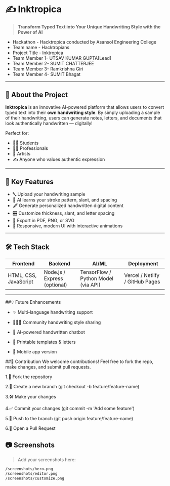 # ✍️ Inktropica

> **Transform Typed Text into Your Unique Handwriting Style with the Power of AI**
* Hackathon - Hacktropica conducted by Asansol Engineering College
* Team name - Hacktropians
* Project Title - Inktropica
* Team Member 1- UTSAV KUMAR GUPTA[Lead]
* Team Member 2- SUMIT CHATTERJEE
* Team Member 3- Ramkrishna Giri
* Team Member 4- SUMIT Bhagat
---

## 🚀 About the Project

**Inktropica** is an innovative AI-powered platform that allows users to convert typed text into their **own handwriting style**. By simply uploading a sample of their handwriting, users can generate notes, letters, and documents that look authentically handwritten — digitally!

Perfect for:
- 🧑‍🎓 Students  
- 👩‍💼 Professionals  
- 🎨 Artists  
- ✍️ Anyone who values authentic expression  

---

## 🌟 Key Features

- 🔤 Upload your handwriting sample  
- 🧠 AI learns your stroke pattern, slant, and spacing  
- 🖋️ Generate personalized handwritten digital content  
- 🎛️ Customize thickness, slant, and letter spacing  
- 💾 Export in PDF, PNG, or SVG  
- 📱 Responsive, modern UI with interactive animations  

---

## 🛠️ Tech Stack

| Frontend                | Backend                | AI/ML                     | Deployment                  |
|-------------------------|------------------------|----------------------------|-----------------------------|
| HTML, CSS, JavaScript   | Node.js / Express (optional) | TensorFlow / Python Model (via API) | Vercel / Netlify / GitHub Pages |


---
##💡 Future Enhancements
- ✨ Multi-language handwriting support

- 🧑‍🤝‍🧑 Community handwriting style sharing

- 💬 AI-powered handwritten chatbot

- 🧾 Printable templates & letters

- 📱 Mobile app version

##🙌 Contribution
We welcome contributions! Feel free to fork the repo, make changes, and submit pull requests.

1.🍴 Fork the repository

2.🌱 Create a new branch (git checkout -b feature/feature-name)

3.🛠️ Make your changes

4.✅ Commit your changes (git commit -m 'Add some feature')

5.🚀 Push to the branch (git push origin feature/feature-name)

6.🔁 Open a Pull Request




## 📷 Screenshots

> Add your screenshots here:  
```bash
/screenshots/hero.png  
/screenshots/editor.png  
/screenshots/customize.png 
